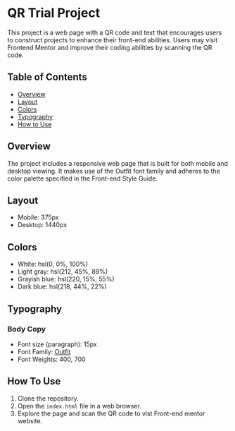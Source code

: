 # QR Trial Project

This project is a web page with a QR code and text that encourages users to construct projects to enhance their front-end abilities. Users may visit Frontend Mentor and improve their coding abilities by scanning the QR code.

## Table of Contents
- [Overview](#overview)
- [Layout](#layout)
- [Colors](#colors)
- [Typography](#typography)
- [How to Use](#how-to-use)

## Overview

The project includes a responsive web page that is built for both mobile and desktop viewing. It makes use of the Outfit font family and adheres to the color palette specified in the Front-end Style Guide.

## Layout

- Mobile: 375px
- Desktop: 1440px

## Colors

- White: hsl(0, 0%, 100%)
- Light gray: hsl(212, 45%, 89%)
- Grayish blue: hsl(220, 15%, 55%)
- Dark blue: hsl(218, 44%, 22%)

## Typography

### Body Copy

- Font size (paragraph): 15px
- Font Family: [Outfit](https://fonts.google.com/specimen/Outfit)
- Font Weights: 400, 700

## How To Use
1. Clone the repository.
2. Open the `index.html` file in a web browser.
3. Explore the page and scan the QR code to vist Front-end mentor website.
